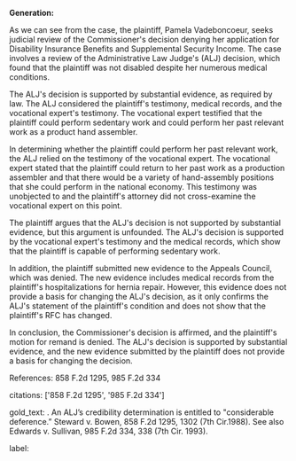 **Generation:**



As we can see from the case, the plaintiff, Pamela Vadeboncoeur, seeks judicial review of the Commissioner's decision denying her application for Disability Insurance Benefits and Supplemental Security Income. The case involves a review of the Administrative Law Judge's (ALJ) decision, which found that the plaintiff was not disabled despite her numerous medical conditions.

The ALJ's decision is supported by substantial evidence, as required by law. The ALJ considered the plaintiff's testimony, medical records, and the vocational expert's testimony. The vocational expert testified that the plaintiff could perform sedentary work and could perform her past relevant work as a product hand assembler.

In determining whether the plaintiff could perform her past relevant work, the ALJ relied on the testimony of the vocational expert. The vocational expert stated that the plaintiff could return to her past work as a production assembler and that there would be a variety of hand-assembly positions that she could perform in the national economy. This testimony was unobjected to and the plaintiff's attorney did not cross-examine the vocational expert on this point.

The plaintiff argues that the ALJ's decision is not supported by substantial evidence, but this argument is unfounded. The ALJ's decision is supported by the vocational expert's testimony and the medical records, which show that the plaintiff is capable of performing sedentary work.

In addition, the plaintiff submitted new evidence to the Appeals Council, which was denied. The new evidence includes medical records from the plaintiff's hospitalizations for hernia repair. However, this evidence does not provide a basis for changing the ALJ's decision, as it only confirms the ALJ's statement of the plaintiff's condition and does not show that the plaintiff's RFC has changed.

In conclusion, the Commissioner's decision is affirmed, and the plaintiff's motion for remand is denied. The ALJ's decision is supported by substantial evidence, and the new evidence submitted by the plaintiff does not provide a basis for changing the decision.

References:
858 F.2d 1295, 985 F.2d 334


citations: ['858 F.2d 1295', '985 F.2d 334']

gold_text: . An ALJ’s credibility determination is entitled to "considerable deference.” Steward v. Bowen, 858 F.2d 1295, 1302 (7th Cir.1988). See also Edwards v. Sullivan, 985 F.2d 334, 338 (7th Cir. 1993).

label: 